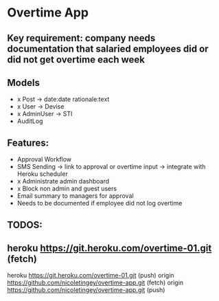 # Overtime App

## Key requirement: company needs documentation that salaried employees did or did not get overtime each week

## Models
- x Post -> date:date rationale:text
- x User -> Devise
- x AdminUser -> STI
- AuditLog

## Features:
- Approval Workflow
- SMS Sending -> link to approval or overtime input -> integrate with Heroku scheduler
- x Administrate admin dashboard
- x Block non admin and guest users
- Email summary to managers for approval
- Needs to be documented if employee did not log overtime

## TODOS:

## heroku	https://git.heroku.com/overtime-01.git (fetch)
heroku	https://git.heroku.com/overtime-01.git (push)
origin	https://github.com/nicoletingey/overtime-app.git (fetch)
origin	https://github.com/nicoletingey/overtime-app.git (push)